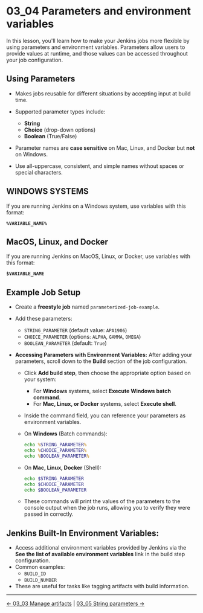 # 03_04 Parameters and environment variables

In this lesson, you'll learn how to make your Jenkins jobs more flexible by using parameters and environment variables. Parameters allow users to provide values at runtime, and those values can be accessed throughout your job configuration.

## **Using Parameters**

- Makes jobs reusable for different situations by accepting input at build time.
- Supported parameter types include:
  - **String**
  - **Choice** (drop-down options)
  - **Boolean** (True/False)

- Parameter names are **case sensitive** on Mac, Linux, and Docker but **not** on Windows.

- Use all-uppercase, consistent, and simple names without spaces or special characters.

## **WINDOWS SYSTEMS**

If you are running Jenkins on a Windows system, use variables with this format:

**`%VARIABLE_NAME%`**

## MacOS, Linux, and Docker

If you are running Jenkins on MacOS, Linux, or Docker, use variables with this format:

**`$VARIABLE_NAME`**

## **Example Job Setup**

- Create a **freestyle job** named `parameterized-job-example`.
- Add these parameters:
  - `STRING_PARAMETER` (default value: `APA1906`)
  - `CHOICE_PARAMETER` (options: `ALPHA`, `GAMMA`, `OMEGA`)
  - `BOOLEAN_PARAMETER` (default: `True`)

- **Accessing Parameters with Environment Variables:** After adding your parameters, scroll down to the **Build** section of the job configuration.
  - Click **Add build step**, then choose the appropriate option based on your system:
    - For **Windows** systems, select **Execute Windows batch command**.
    - For **Mac, Linux, or Docker** systems, select **Execute shell**.

  - Inside the command field, you can reference your parameters as environment variables.

  - On **Windows** (Batch commands):

    ```bat
    echo %STRING_PARAMETER%
    echo %CHOICE_PARAMETER%
    echo %BOOLEAN_PARAMETER%
    ```

  - On **Mac, Linux, Docker** (Shell):

    ```bash
    echo $STRING_PARAMETER
    echo $CHOICE_PARAMETER
    echo $BOOLEAN_PARAMETER
    ```

  - These commands will print the values of the parameters to the console output when the job runs, allowing you to verify they were passed in correctly.

## **Jenkins Built-In Environment Variables:**

- Access additional environment variables provided by Jenkins via the **See the list of available environment variables** link in the build step configuration.
- Common examples:
  - `BUILD_ID`
  - `BUILD_NUMBER`
- These are useful for tasks like tagging artifacts with build information.

<!-- FooterStart -->
---
[← 03_03 Manage artifacts](../03_03_manage_artifacts/README.md) | [03_05 String parameters →](../03_05_string_parameters/README.md)
<!-- FooterEnd -->
